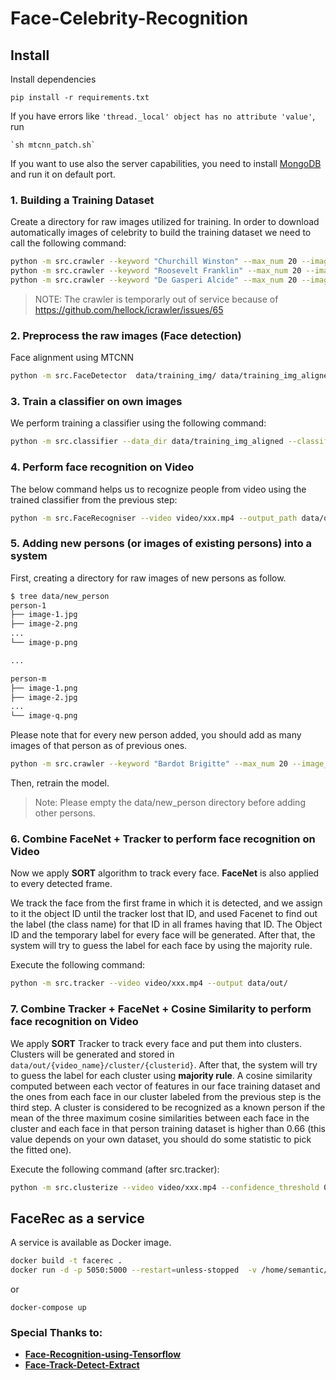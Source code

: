 Face-Celebrity-Recognition
==========================

## Install

Install dependencies

    pip install -r requirements.txt
    
If you have errors like `'thread._local' object has no attribute 'value'`, run

    `sh mtcnn_patch.sh`
    
If you want to use also the server capabilities, you need to install [MongoDB](mongodb.com) and run it on default port.

### 1. Building a Training Dataset
Create a directory for raw images utilized for training. In order to download automatically images of celebrity to build the training dataset we need to call the following command:
```sh
python -m src.crawler --keyword "Churchill Winston" --max_num 20 --image_dir data/training_img/ChurchillWinston
python -m src.crawler --keyword "Roosevelt Franklin" --max_num 20 --image_dir data/training_img/RooseveltFranklin
python -m src.crawler --keyword "De Gasperi Alcide" --max_num 20 --image_dir data/training_img/DeGasperiAlcide
```

> NOTE: The crawler is temporarly out of service because of https://github.com/hellock/icrawler/issues/65
 
### 2. Preprocess the raw images (Face detection)
Face alignment using MTCNN
```sh
python -m src.FaceDetector  data/training_img/ data/training_img_aligned --image_size 160 --margin 44
```
### 3. Train a classifier on own images
We perform training a classifier using the following command:
```sh
python -m src.classifier --data_dir data/training_img_aligned --classifier_path data/classifier/classifier.pkl --classifier SVM
```
### 4. Perform face recognition on Video
The below command helps us to recognize people from video using the trained classifier from the previous step:
```sh
python -m src.FaceRecogniser --video video/xxx.mp4 --output_path data/output.txt --classifier_path data/classifier/classifier.pkl --video_speedup 1 --folder_containing_frame data/output
```
### 5. Adding new persons (or images of existing persons) into a system
First, creating a directory for raw images of new persons as follow. 
```sh
$ tree data/new_person
person-1
├── image-1.jpg
├── image-2.png
...
└── image-p.png

...

person-m
├── image-1.png
├── image-2.jpg
...
└── image-q.png
```

Please note that for every new person added, you should add as many images of that person as of previous ones.

```sh
python -m src.crawler --keyword "Bardot Brigitte" --max_num 20 --image_dir data/new_person/BardotBrigitte
```

Then, retrain the model.

> Note: Please empty the data/new_person directory before adding other persons.

### 6. Combine FaceNet + Tracker to perform face recognition on Video

Now we apply **SORT** algorithm to track every face.
**FaceNet** is also applied to every detected frame. 

We track the face from the first frame in which it is detected, and we assign to it the object ID until the tracker lost that ID, and used Facenet to find out the label (the class name) for that ID in all frames having that ID. The Object ID and the temporary label for every face will be generated. After that, the system will try to guess the label for each face by using the majority rule.


Execute the following command:
```sh
python -m src.tracker --video video/xxx.mp4 --output data/out/
```

         
### 7. Combine Tracker + FaceNet + Cosine Similarity to perform face recognition on Video
We apply **SORT** Tracker to track every face and put them into clusters. Clusters will be generated and stored in `data/out/{video_name}/cluster/{clusterid}`. After that, the system will try to guess the label for each cluster using **majority rule**. A cosine similarity computed between each vector of features in our face training dataset and the ones from each face in our cluster labeled from the previous step is the third step. A cluster is considered to be recognized as a known person if the mean of the three maximum cosine similarities between each face in the cluster and each face in that person training dataset is higher than 0.66 (this value depends on your own dataset, you should do some statistic to pick the fitted one).

Execute the following command (after src.tracker):
```sh
python -m src.clusterize --video video/xxx.mp4 --confidence_threshold 0.7 --dominant_ratio 0.8 --merge_cluster
```

## FaceRec as a service

A service is available as Docker image.

```sh
docker build -t facerec .
docker run -d -p 5050:5000 --restart=unless-stopped  -v /home/semantic/Repositories/Face-Celebrity-Recognition/video:/app/video -v /home/semantic/Repositories/Face-Celebrity-Recognition/data:/app/data -v /home/semantic/Repositories/Face-Celebrity-Recognition/config:/app/config --name facerec1 facerec
```

or 

```
docker-compose up
```

### Special Thanks to:
*  [**Face-Recognition-using-Tensorflow**](https://github.com/davidsandberg/facenet)
*  [**Face-Track-Detect-Extract**](https://github.com/Linzaer/Face-Track-Detect-Extract)

